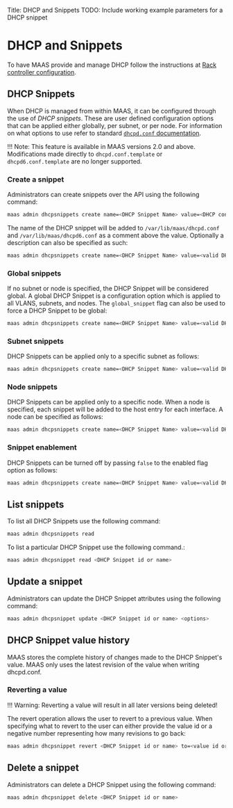 Title: DHCP and Snippets
TODO:  Include working example parameters for a DHCP snippet


# DHCP and Snippets

To have MAAS provide and manage DHCP follow the instructions at
[Rack controller configuration](./installconfig-rack.html#providing-dhcp).


## DHCP Snippets

When DHCP is managed from within MAAS, it can be configured through the use of
*DHCP snippets*. These are user defined configuration options that can be
applied either globally, per subnet, or per node. For information on what
options to use refer to standard
[`dhcpd.conf` documentation](http://manpages.ubuntu.com/cgi-bin/search.py?q=dhcpd.conf).

!!! Note: This feature is available in MAAS versions 2.0 and above.
Modifications made directly to `dhcpd.conf.template` or `dhcpd6.conf.template` are
no longer supported.

### Create a snippet

Administrators can create snippets over the API using the following
command:

```bash
maas admin dhcpsnippets create name=<DHCP Snippet Name> value=<DHCP configuration options>
```

The name of the DHCP snippet will be added to `/var/lib/maas/dhcpd.conf` and
`/var/lib/maas/dhcpd6.conf` as a comment above the value. Optionally a
description can also be specified as such:

```bash
maas admin dhcpsnippets create name=<DHCP Snippet Name> value=<valid DHCP configuration options> description=<DHCP Snippet description>
```

### Global snippets

If no subnet or node is specified, the DHCP Snippet will be considered global.
A global DHCP Snippet is a configuration option which is applied to all VLANS,
subnets, and nodes. The `global_snippet` flag can also be used to force a DHCP
Snippet to be global:

```bash
maas admin dhcpsnippets create name=<DHCP Snippet Name> value=<valid DHCP configuration options> global_snippet=true
```

### Subnet snippets

DHCP Snippets can be applied only to a specific subnet as follows:

```bash
maas admin dhcpsnippets create name=<DHCP Snippet Name> value=<valid DHCP configuration options> subnet=<subnet id or cidr>
```

### Node snippets

DHCP Snippets can be applied only to a specific node. When a node is
specified, each snippet will be added to the host entry for each interface. A
node can be specified as follows:

```bash
maas admin dhcpsnippets create name=<DHCP Snippet Name> value=<valid DHCP configuration options> node=<system_id or hostname>
```

### Snippet enablement

DHCP Snippets can be turned off by passing `false` to the enabled flag option
as follows:

```bash
maas admin dhcpsnippets create name=<DHCP Snippet Name> value=<valid DHCP configuration options> enabled=false
```

## List snippets

To list all DHCP Snippets use the following command:

```bash
maas admin dhcpsnippets read
```

To list a particular DHCP Snippet use the following command.:

```bash
maas admin dhcpsnippet read <DHCP Snippet id or name>
```

## Update a snippet

Administrators can update the DHCP Snippet attributes using the following
command:

```bash
maas admin dhcpsnippet update <DHCP Snippet id or name> <options>
```

## DHCP Snippet value history

MAAS stores the complete history of changes made to the DHCP Snippet's value.
MAAS only uses the latest revision of the value when writing dhcpd.conf.

### Reverting a value

!!! Warning: Reverting a value will result in all later versions being deleted!

The revert operation allows the user to revert to a previous value. When
specifying what to revert to the user can either provide the value id or a
negative number representing how many revisions to go back:

```bash
maas admin dhcpsnippet revert <DHCP Snippet id or name> to=<value id or negative number>
```

## Delete a snippet

Administrators can delete a DHCP Snippet using the following command:

```bash
maas admin dhcpsnippet delete <DHCP Snippet id or name>
```
